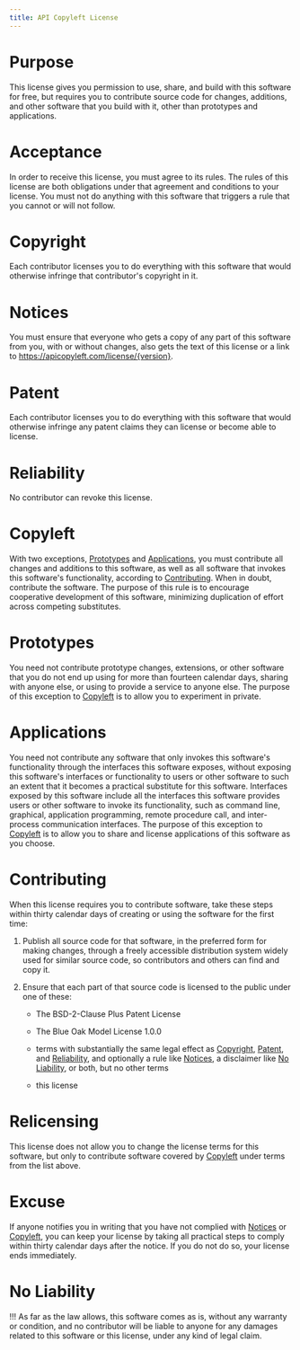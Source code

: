 ```yaml
---
title: API Copyleft License
---
```


# Purpose

This license gives you permission to use, share, and build with this software for free, but requires you to contribute source code for changes, additions, and other software that you build with it, other than prototypes and applications.

# Acceptance

In order to receive this license, you must agree to its rules.  The rules of this license are both obligations under that agreement and conditions to your license.  You must not do anything with this software that triggers a rule that you cannot or will not follow.

# Copyright

Each contributor licenses you to do everything with this software that would otherwise infringe that contributor's copyright in it.

# Notices

You must ensure that everyone who gets a copy of any part of this software from you, with or without changes, also gets the text of this license or a link to https://apicopyleft.com/license/{version}.

# Patent

Each contributor licenses you to do everything with this software that would otherwise infringe any patent claims they can license or become able to license.

# Reliability

No contributor can revoke this license.

# Copyleft

With two exceptions, [Prototypes](#prototypes) and [Applications](#applications), you must contribute all changes and additions to this software, as well as all software that invokes this software's functionality, according to [Contributing](#contributing).  When in doubt, contribute the software.  The purpose of this rule is to encourage cooperative development of this software, minimizing duplication of effort across competing substitutes.

# Prototypes

You need not contribute prototype changes, extensions, or other software that you do not end up using for more than fourteen calendar days, sharing with anyone else, or using to provide a service to anyone else.  The purpose of this exception to [Copyleft](#copyleft) is to allow you to experiment in private.

# Applications

You need not contribute any software that only invokes this software's functionality through the interfaces this software exposes, without exposing this software's interfaces or functionality to users or other software to such an extent that it becomes a practical substitute for this software.  Interfaces exposed by this software include all the interfaces this software provides users or other software to invoke its functionality, such as command line, graphical, application programming, remote procedure call, and inter-process communication interfaces.  The purpose of this exception to [Copyleft](#copyleft) is to allow you to share and license applications of this software as you choose.

# Contributing

When this license requires you to contribute software, take these steps within thirty calendar days of creating or using the software for the first time:

1.  Publish all source code for that software, in the preferred form for making changes, through a freely accessible distribution system widely used for similar source code, so contributors and others can find and copy it.

2.  Ensure that each part of that source code is licensed to the public under one of these:

    - The BSD-2-Clause Plus Patent License

    - The Blue Oak Model License 1.0.0

    - terms with substantially the same legal effect as [Copyright](#copyright), [Patent](#patent), and [Reliability](#reliability), and optionally a rule like [Notices](#notices), a disclaimer like [No Liability](#no-liability), or both, but no other terms

    - this license

# Relicensing

This license does not allow you to change the license terms for this software, but only to contribute software covered by [Copyleft](#copyleft) under terms from the list above.

# Excuse

If anyone notifies you in writing that you have not complied with [Notices](#notices) or [Copyleft](#copyleft), you can keep your license by taking all practical steps to comply within thirty calendar days after the notice.  If you do not do so, your license ends immediately.

# No Liability

!!! As far as the law allows, this software comes as is, without any warranty or condition, and no contributor will be liable to anyone for any damages related to this software or this license, under any kind of legal claim.
